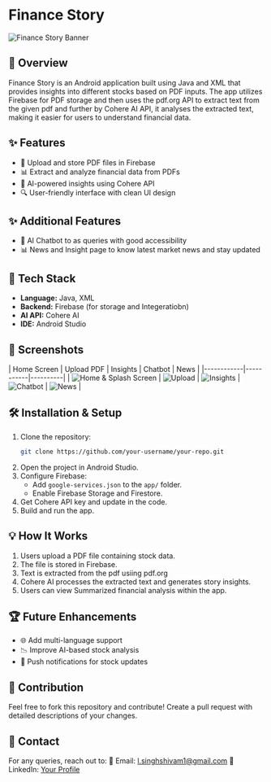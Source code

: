 # Finance Story

![Finance Story Banner](docs/banner.jpg)

## 📌 Overview
Finance Story is an Android application built using Java and XML that provides insights into different stocks based on PDF inputs.
The app utilizes Firebase for PDF storage and then uses the pdf.org API to extract text from the given pdf and further by Cohere AI API, it analyses the extracted text, making it easier for users to understand financial data.

## ✨ Features
- 📂 Upload and store PDF files in Firebase
- 📊 Extract and analyze financial data from PDFs 
- 🤖 AI-powered insights using Cohere API
- 🔍 User-friendly interface with clean UI design

## ✨ Additional Features
- 🤖 AI Chatbot to as queries with good accessibility
- 📊 News and Insight page to know latest market news and stay updated

## 🚀 Tech Stack
- **Language:** Java, XML
- **Backend:** Firebase (for storage and Integeratiobn)
- **AI API:** Cohere AI
- **IDE:** Android Studio

## 📱 Screenshots
| Home Screen | Upload PDF | Insights | Chatbot | News |
|------------|-----------|----------|
| ![Home & Splash Screen](docs/HomeScreen.jpg) | ![Upload](docs/upload) | ![Insights](docs/Story.jpg) | ![Chatbot](docs/chatbot1.jpg) | ![News](docs/News.jpg) |

## 🛠️ Installation & Setup
1. Clone the repository:
   ```sh
   git clone https://github.com/your-username/your-repo.git
   ```
2. Open the project in Android Studio.
3. Configure Firebase:
   - Add `google-services.json` to the `app/` folder.
   - Enable Firebase Storage and Firestore.
4. Get Cohere API key and update in the code.
5. Build and run the app.

## 💡 How It Works
1. Users upload a PDF file containing stock data.
2. The file is stored in Firebase.
3. Text is extracted from the pdf usiing pdf.org
4. Cohere AI processes the extracted text and generates story insights.
5. Users can view Summarized financial analysis within the app.

## 🏆 Future Enhancements
- 🌐 Add multi-language support
- 📉 Improve AI-based stock analysis
- 🔔 Push notifications for stock updates

## 🤝 Contribution
Feel free to fork this repository and contribute! Create a pull request with detailed descriptions of your changes.

## 📩 Contact
For any queries, reach out to:
📧 Email: l.singhshivam1@gmail.com
🔗 LinkedIn: [Your Profile](https://linkedin.com/in/lal5hivamsingh)

